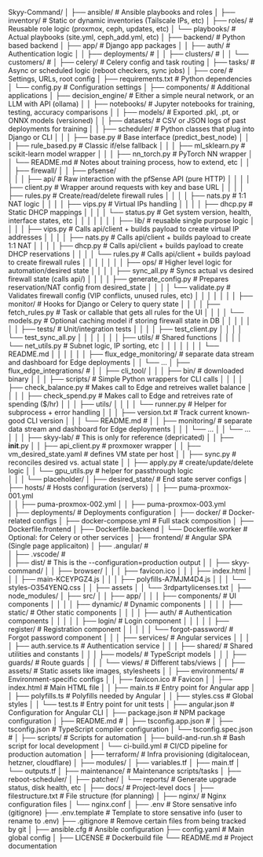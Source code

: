 Skyy-Command/
│
├── ansible/                                # Ansible playbooks and roles
│   ├── inventory/                          # Static or dynamic inventories (Tailscale IPs, etc)
│   ├── roles/                              # Reusable role logic (proxmox, ceph, updates, etc)
│   └── playbooks/                          # Actual playbooks (site.yml, ceph_add.yml, etc)
│
├── backend/                                # Python based backend
│   ├── app/                                # Django app packages
│   │   ├── auth/                           # Authentication logic
│   │   ├── deployments/                    #
│   │   ├── clusters/                       # 
│   │   └── customers/                      # 
│   ├── celery/                             # Celery config and task routing
│   ├── tasks/                              # Async or scheduled logic (reboot checkers, sync jobs)
│   ├── core/                               # Settings, URLs, root config
│   ├── requirements.txt                    # Python dependencies
│   └── config.py                           # Configuration settings
│
├── components/                             # Additional applications
│   ├── decision_engine/                    # Either a simple neural network, or an LLM with API (ollama)
│   │   ├── notebooks/                      # Jupyter notebooks for training, testing, accuracy comparisons
│   │   ├── models/                         # Exported .pkl, .pt, or ONNX models (versioned)
│   │   ├── datasets/                       # CSV or JSON logs of past deployments for training
│   │   ├── scheduler/                      # Python classes that plug into Django or CLI
│   │   │   ├── base.py                     # Base interface (predict_best_node)
│   │   │   ├── rule_based.py               # Classic if/else fallback
│   │   │   ├── ml_sklearn.py               # scikit-learn model wrapper
│   │   │   ├── nn_torch.py                 # PyTorch NN wrapper
│   │   └── README.md                       # Notes about training process, how to extend, etc
│   │
│   ├──  firewall/
│   │   ├── pfsense/                       
│   │   │   ├── api/                        # Raw interaction with the pfSense API (pure HTTP)
│   │   │   │   ├── client.py               # Wrapper around requests with key and base URL
│   │   │   │   ├── rules.py                # Create/read/delete firewall rules
│   │   │   │   ├── nats.py                 # 1:1 NAT logic
│   │   │   │   ├── vips.py                 # Virtual IPs handling
│   │   │   │   ├── dhcp.py                 # Static DHCP mappings
│   │   │   │   └── status.py               # Get system version, health, interface states, etc
│   │   │   │
│   │   │   ├── lib/                        # reusable single purpose logic
│   │   │   │   ├── vips.py                 # Calls api/client + builds payload to create virtual IP addresses
│   │   │   │   ├── nats.py                 # Calls api/client + builds payload to create 1:1 NAT
│   │   │   │   ├── dhcp.py                 # Calls api/client + builds payload to create DHCP reservations
│   │   │   │   └── rules.py                # Calls api/client + builds payload to create firewall rules
│   │   │   │
│   │   │   ├── ops/                        # Higher level logic for automation/desired state
│   │   │   │   ├── sync_all.py             # Syncs actual vs desired firewall state (calls api/)
│   │   │   │   ├── generate_config.py      # Prepares reservation/NAT config from desired_state
│   │   │   │   └── validate.py             # Validates firewall config (VIP conflicts, unused rules, etc)
│   │   │   │
│   │   │   ├── monitor/                    # Hooks for Django or Celery to query state
│   │   │   │   ├── fetch_rules.py          # Task or callable that gets all rules for the UI
│   │   │   │   └── models.py               # Optional caching model if storing firewall state in DB
│   │   │   │
│   │   │   ├── tests/                      # Unit/integration tests
│   │   │   │   ├── test_client.py
│   │   │   │   └── test_sync_all.py
│   │   │   │
│   │   │   ├── utils/                      # Shared functions
│   │   │   │   └── net_utils.py            # Subnet logic, IP sorting, etc
│   │   │   │
│   │   │   └── README.md
│   │   │
│   │
│   ├── flux_edge_monitoring/               # separate data stream and dashboard for Edge deployments
│   │   └── ... 
│   ├── flux_edge_integrations/             # 
│   │   ├── cli_tool/
│   │   │   ├── bin/                        # downloaded binary
│   │   │   ├── scripts/                    # Simple Python wrappers for CLI calls
│   │   │   │   ├── check_balance.py        # Makes call to Edge and retreives wallet balance
│   │   │   │   ├── check_spend.py          # Makes call to Edge and retreives rate of spending ($/hr)
│   │   │   ├── utils/
│   │   │   │   └── runner.py               # Helper for subprocess + error handling
│   │   │   ├── version.txt                 # Track current known-good CLI version
│   │   │   └── README.md                   # 
│   │   ├── monitoring/                     # separate data stream and dashboard for Edge deployments
│   │   │   └── ... 
│   │   └── ... 
│   │
│   ├── skyy-lab/                           # This is only for reference (depricated)
│   │   ├── __init__.py
│   │   ├── api_client.py                   # proxmoxer wrapper
│   │   ├── vm_desired_state.yaml           # defines VM state per host
│   │   ├── sync.py                         # reconciles desired vs. actual state
│   │   ├── apply.py                        # create/update/delete logic
│   │   └── gpu_utils.py                    # helper for passthrough logic                      
│   │
│   └── placeholder/
│
├── desired_state/                          # End state server configs
│   ├── hosts/                              # Hosts configuration (servers)
│   │   ├── puma-proxmox-001.yml      
│   │   ├── puma-proxmox-002.yml
│   │   ├── puma-proxmox-003.yml      
│   ├── deployments/                        # Deployments configuration
│
├── docker/                                 # Docker-related configs
│   ├── docker-compose.yml                  # Full stack composition
│   ├── Dockerfile.frontend
│   ├── Dockerfile.backend
│   └── Dockerfile.worker                   # Optional: for Celery or other services
│ 
├── frontend/                               # Angular SPA (Single page applicaiton)
│   ├── .angular/                           #  
│   ├── .vscode/                            #  
│   ├── dist/                               # This is the --configuration=production output 
│   │   ├── skyy-command/
│   │       ├── browser/
│   │       │   ├── favicon.ico
│   │       │   ├── index.html
│   │       │   ├── main-KCEYPGZ4.js
│   │       │   ├── polyfills-A7MJM4D4.js
│   │       │   └── styles-O354YENQ.css
│   │       ├── assets
│   │       └── 3rdpartylicenses.txt
│   ├── node_modules/
│   ├── src/
│   │   ├── app/
│   │   │   ├── components/                 # UI components
│   │   │   │   ├── dynamic/                # Dynamic components
│   │   │   │   ├── static/                 # Other static components
│   │   │   │   ├── auth/                   # Authentication components
│   │   │   │   │   ├── login/              # Login component
│   │   │   │   │   ├── register/           # Registration component
│   │   │   │   │   └── forgot-password/    # Forgot password component
│   │   │   ├── services/                   # Angular services
│   │   │   │   ├── auth.service.ts         # Authentication service
│   │   │   ├── shared/                     # Shared utilities and constants
│   │   │   ├── models/                     # TypeScript models
│   │   │   ├── guards/                     # Route guards
│   │   │   └── views/                      # Different tabs/views
│   │   ├── assets/                         # Static assets like images, stylesheets
│   │   ├── environments/                   # Environment-specific configs
│   │   ├── favicon.ico                     # Favicon
│   │   ├── index.html                      # Main HTML file
│   │   ├── main.ts                         # Entry point for Angular app
│   │   ├── polyfills.ts                    # Polyfills needed by Angular
│   │   ├── styles.css                      # Global styles
│   │   └── test.ts                         # Entry point for unit tests
│   ├── angular.json                        # Configuration for Angular CLI
│   ├── package.json                        # NPM package configuration
│   ├── README.md                           # 
│   ├── tsconfig.app.json                   # 
│   ├── tsconfig.json                       # TypeScript compiler configuration
│   └── tsconfig.spec.json                  # 
│
├── scripts/                                # Scripts for automation
│   ├── build-and-run.sh                    # Bash script for local development
│   └── ci-build.yml                        # CI/CD pipeline for production automation
│
├── terraform/                              # Infra provisioning (digitalocean, hetzner, cloudflare)
│   ├── modules/
│   ├── variables.tf
│   ├── main.tf
│   └── outputs.tf
│
├── maintenance/                            # Maintenance scripts/tasks
│   ├── reboot-scheduler/
│   ├── patcher/
│   └── reports/                            # Generate upgrade status, disk health, etc
│
├── docs/                                   # Project-level docs
│   ├── filestructure.txt                   # File structure (for planning)
│
├── nginx/                                  # Nginx configuration files
│   └── nginx.conf
│
├── .env                                    # Store sensative info (gitignore)
├── .env.template                           # Template to store sensative info (user to rename to .env)
├── .gitignore                              # Remove certain files from being tracked by git
│
├── ansible.cfg                             # Ansible configuration
├── config.yaml                             # Main global config
│
├── LICENSE                                 # Dockerbuild file
└── README.md                               # Project documentation
